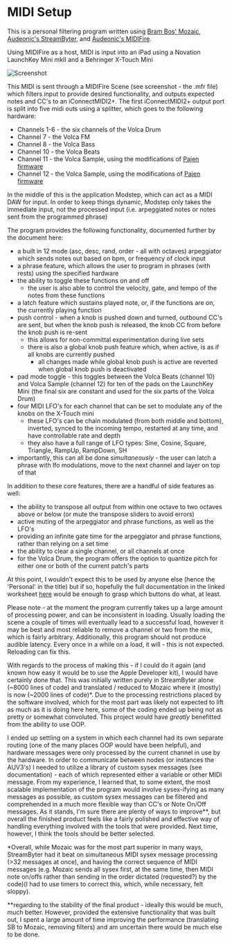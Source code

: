 # MIDI Setup

This is a personal filtering program written using [Bram Bos' Mozaic](https://ruismaker.com/mozaic/), [Audeonic's StreamByter](https://audeonic.com/streambyter/), and [Audeonic's MIDIFire](https://audeonic.com/midifire/).

Using MIDIFire as a host, MIDI is input into an iPad using a Novation LaunchKey Mini mkII and a Behringer X-Touch Mini

![Screenshot](https://github.com/ben-tilden/personalMIDISetup/blob/master/documentation/IMG_0043.PNG)

This MIDI is sent through a MIDIFire Scene (see screenshot - the .mfr file) which filters input to provide desired functionality, and outputs expected notes and CC's to an iConnectMIDI2+. The first iConnectMIDI2+ output port is split into five midi outs using a splitter, which goes to the following hardware:
* Channels 1-6 - the six channels of the Volca Drum
* Channel 7 - the Volca FM
* Channel 8 - the Volca Bass
* Channel 10 - the Volca Beats
* Channel 11 - the Volca Sample, using the modifications of [Pajen firmware](https://ranzee.com/volca-sample-unofficial-firmware/)
* Channel 12 - the Volca Sample, using the modifications of [Pajen firmware](https://ranzee.com/volca-sample-unofficial-firmware/)

In the middle of this is the application Modstep, which can act as a MIDI DAW for input. In order to keep things dynamic, Modstep only takes the immediate input, not the processed input (i.e. arpeggiated notes or notes sent from the programmed phrase)

The program provides the following functionality, documented further by the document here:

* a built in 12 mode (asc, desc, rand, order - all with octaves) arpeggiator which sends notes out based on bpm, or frequency of clock input
* a phrase feature, which allows the user to program in phrases (with rests) using the specified hardware
* the ability to toggle these functions on and off
  * the user is also able to control the velocity, gate, and tempo of the notes from these functions
* a latch feature which sustains played note, or, if the functions are on, the currently playing function
* push control - when a knob is pushed down and turned, outbound CC's are sent, but when the knob push is released, the knob CC from before the knob push is re-sent
  * this allows for non-committal experimentation during live sets
  * there is also a global knob push feature which, when active, is as if all knobs are currently pushed
    * all changes made while global knob push is active are reverted when global knob push is deactivated
* pad mode toggle - this toggles between the Volca Beats (channel 10) and Volca Sample (channel 12) for ten of the pads on the LaunchKey Mini (the final six are constant and used for the six parts of the Volca Drum)
* four MIDI LFO's for each channel that can be set to modulate any of the knobs on the X-Touch mini
  * these LFO's can be chain modulated (from both middle and bottom), inverted, synced to the incoming tempo, restarted at any time, and have controllable rate and depth
  * they also have a full range of LFO types: Sine, Cosine, Square, Triangle, RampUp, RampDown, SH
* importantly, this can all be done *simultaneously* - the user can latch a phrase with lfo modulations, move to the next channel and layer on top of that

In addition to these core features, there are a handful of side features as well:

* the ability to transpose all output from within one octave to two octaves above or below (or mute the transpose sliders to avoid errors)
* active muting of the arpeggiator and phrase functions, as well as the LFO's
* providing an infinite gate time for the arpeggiator and phrase functions, rather than relying on a set time
* the ability to clear a single channel, or all channels at once
* for the Volca Drum, the program offers the option to quantize pitch for either one or both of the current patch's parts

At this point, I wouldn't expect this to be used by anyone else (hence the 'Personal' in the title) but if so, hopefully the full documentation in the linked worksheet [here](https://docs.google.com/spreadsheets/d/1m3_4BjN57dsS56sorsvP24aNKYUUQdjAftF5MF5CxXU/edit?usp=sharing) would be enough to grasp which buttons do what, at least.

Please note - at the moment the program currently takes up a large amount of processing power, and can be inconsistent in loading.
Usually loading the scene a couple of times will eventually lead to a successful load, however it may be best and most reliable to remove a channel or two from the mix, which is fairly arbitrary.
Additionally, this program should not produce audible latency. Every once in a while on a load, it will - this is not expected.
Reloading can fix this.

With regards to the process of making this - if I could do it again (and known how easy it would be to use the Apple Developer kit), I would have certainly done that. This was initially written purely in StreamByter alone (~8000 lines of code) and translated / reduced to Mozaic where it (mostly) is now (~2000 lines of code)\*. Due to the processing restrictions placed by the software involved, which for the most part was likely not expected to lift as much as it is doing here here, some of the coding ended up being not as pretty or somewhat convoluted. This project would have *greatly* benefitted from the ability to use OOP.

I ended up settling on a system in which each channel had its own separate routing (one of the many places OOP would have been helpful), and hardware messages were only processed by the current channel in use by the hardware. In order to communicate between nodes (or instances the AUV3's) I needed to utilize a library of custom sysex messages (see documentation) - each of which represented either a variable or other MIDI message. From my experience, I learned that, to some extent, the most scalable implementation of the program would involve sysex-ifying as many messages as possible, as custom sysex messages can be filtered and comprehended in a much more flexible way than CC's or Note On/Off messages. As it stands, I'm sure there are plenty of ways to improve\*\*, but overall the finished product feels like a fairly polished and effective way of handling everything involved with the tools that were provided. Next time, however, I think the tools should be better selected.

\*Overall, while Mozaic was for the most part superior in many ways, StreamByter had it beat on simultaneous MIDI sysex message processing (>32 messages at once), and having the correct sequence of MIDI messages (e.g. Mozaic sends all sysex first, at the same time, then MIDI note on/offs rather than sending in the order dictated (requested?) by the code)(I had to use timers to correct this, which, while necessary, felt sloppy).

\*\*regarding to the stability of the final product - ideally this would be much, much better. However, provided the extensive functionality that was built out, I spent a large amount of time improving the performance (translating SB to Mozaic, removing filters) and am uncertain there would be much else to be done.
